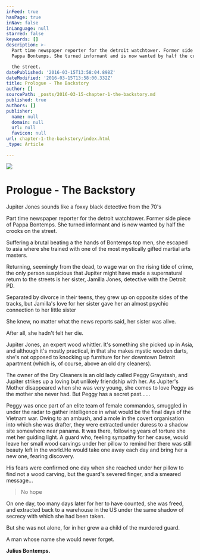 ```yaml
---
inFeed: true
hasPage: true
inNav: false
inLanguage: null
starred: false
keywords: []
description: >-
  Part time newspaper reporter for the detroit watchtower. Former side piece of
  Pappa Bontemps. She turned informant and is now wanted by half the crooks on

  the street.
datePublished: '2016-03-15T13:58:04.898Z'
dateModified: '2016-03-15T13:58:00.332Z'
title: Prologue - The Backstory
author: []
sourcePath: _posts/2016-03-15-chapter-1-the-backstory.md
published: true
authors: []
publisher:
  name: null
  domain: null
  url: null
  favicon: null
url: chapter-1-the-backstory/index.html
_type: Article

---
```

![](https://the-grid-user-content.s3-us-west-2.amazonaws.com/77e0440d-cc37-49af-a8fd-d17f7d78b215.jpg)

# Prologue - The Backstory

Jupiter Jones sounds like a foxxy black detective from the
70's

Part time newspaper reporter for the detroit watchtower. Former side piece of Pappa Bontemps. She turned informant and is now wanted by half the crooks on
the street.

Suffering a brutal beating a the hands of Bontemps top men,
she escaped to asia where she trained with one of the most mystically gifted martial
arts masters.

Returning, seemingly from the dead, to wage war on the
rising tide of crime, the only person suspicious that Jupiter might have made a
supernatural return to the streets is her sister, Jamilla Jones, detective with
the Detroit PD.

Separated by divorce in their teens, they grew up on
opposite sides of the tracks, but Jamilla's love for her sister gave her an
almost psychic connection to her little sister

She knew, no matter what the news reports said, her sister
was alive.

After all, she hadn't felt her die.

Jupiter Jones, an expert wood whittler. It's something she picked up in Asia, and although it's
mostly practical, in that she makes mystic wooden darts, she's not opposed to
knocking up furniture for her downtown Detroit apartment (which is, of course,
above an old dry cleaners).

The owner of the Dry Cleaners is an old lady called Peggy
Graystash, and Jupiter strikes up a loving but unlikely friendship with her. As
Jupiter's Mother disappeared when she was very young, she comes to love Peggy
as the mother she never had. But Peggy has a secret past......

Peggy was once part of an elite team of female commandos,
smuggled in under the radar to gather intelligence in what would be the final
days of the Vietnam war. Owing to an
ambush, and a mole in the covert organisation into which she was drafter, they
were extracted under duress to a shadow site somewhere near panama. It was there, following years of torture she
met her guiding light. A guard who,
feeling sympathy for her cause, would leave her small wood carvings under her
pillow to remind her there was still beauty left in the world.He would take one away each day and bring her
a new one, fearing discovery.

His fears were confirmed one day when she reached under her
pillow to find not a wood carving, but the guard's severed finger, and a
smeared message...

> No hope

On one day, too many days later for her to have counted, she
was freed, and extracted back to a warehouse in the US under the same shadow of
secrecy with which she had been taken.

But she was not alone, for in her grew a a child of the
murdered guard.

A man whose name she
would never forget.

**Julius Bontemps.**